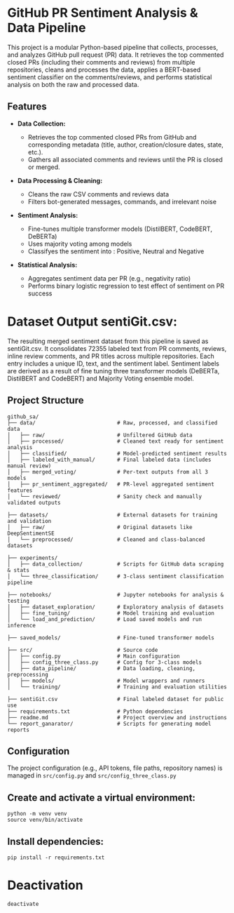 # GitHub PR Sentiment Analysis & Data Pipeline

This project is a modular Python-based pipeline that collects, processes, and analyzes GitHub pull request (PR) data. It retrieves the top commented closed PRs (including their comments and reviews) from multiple repositories, cleans and processes the data, applies a BERT-based sentiment classifier on the comments/reviews, and performs statistical analysis on both the raw and processed data.

## Features

- **Data Collection:**  
  - Retrieves the top commented closed PRs from GitHub and corresponding metadata (title, author, creation/closure dates, state, etc.).
  - Gathers all associated comments and reviews until the PR is closed or merged.

- **Data Processing & Cleaning:**  
  - Cleans the raw CSV comments and reviews data
  - Filters bot-generated messages, commands, and irrelevant noise

- **Sentiment Analysis:**  
  - Fine-tunes multiple transformer models (DistilBERT, CodeBERT, DeBERTa)
  - Uses majority voting among models
  - Classifyes the sentiment into : Positive, Neutral and Negative

- **Statistical Analysis:**
  - Aggregates sentiment data per PR (e.g., negativity ratio)
  - Performs binary logistic regression to test effect of sentiment on PR success

# Dataset Output sentiGit.csv:
The resulting merged sentiment dataset from this pipeline is saved as sentiGit.csv.
It consolidates 72355 labeled text from PR comments, reviews, inline review comments, and PR titles across multiple repositories.
Each entry includes a unique ID, text, and the sentiment label.
Sentiment labels are derived as a result of fine tuning three transformer models (DeBERTa, DistilBERT and CodeBERT) and Majority Voting ensemble model.

## Project Structure
```
github_sa/
├── data/                          # Raw, processed, and classified data
│   ├── raw/                       # Unfiltered GitHub data
│   ├── processed/                 # Cleaned text ready for sentiment analysis
│   ├── classified/                # Model-predicted sentiment results
│   ├── labeled_with_manual/       # Final labeled data (includes manual review)
│   ├── merged_voting/             # Per-text outputs from all 3 models
│   ├── pr_sentiment_aggregated/   # PR-level aggregated sentiment features
│   └── reviewed/                  # Sanity check and manually validated outputs

├── datasets/                      # External datasets for training and validation
│   ├── raw/                       # Original datasets like DeepSentimentSE
│   └── preprocessed/              # Cleaned and class-balanced datasets

├── experiments/
│   ├── data_collection/           # Scripts for GitHub data scraping & stats
│   └── three_classification/      # 3-class sentiment classification pipeline

├── notebooks/                     # Jupyter notebooks for analysis & testing
│   ├── dataset_exploration/       # Exploratory analysis of datasets
│   ├── fine_tuning/               # Model training and evaluation
│   └── load_and_prediction/       # Load saved models and run inference

├── saved_models/                  # Fine-tuned transformer models

├── src/                           # Source code
│   ├── config.py                  # Main configuration
│   ├── config_three_class.py      # Config for 3-class models
│   ├── data_pipeline/             # Data loading, cleaning, preprocessing
│   ├── models/                    # Model wrappers and runners
│   └── training/                  # Training and evaluation utilities

├── sentiGit.csv                   # Final labeled dataset for public use
├── requirements.txt               # Python dependencies
├── readme.md                      # Project overview and instructions
└── report_ganarator/              # Scripts for generating model reports

```

## Configuration
The project configuration (e.g., API tokens, file paths, repository names) is managed in `src/config.py` and `src/config_three_class.py`

## Create and activate a virtual environment:
```
python -m venv venv
source venv/bin/activate
```

## Install dependencies:
```
pip install -r requirements.txt
```

# Deactivation
```
deactivate
```


